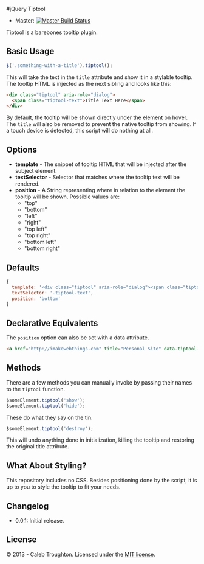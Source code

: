 #jQuery Tiptool

- Master: [![Master Build Status](https://travis-ci.org/imakewebthings/jquery-tiptool.png?branch=master)](https://travis-ci.org/imakewebthings/jquery-tiptool)

Tiptool is a barebones tooltip plugin.

## Basic Usage

```js
$('.something-with-a-title').tiptool();
```

This will take the text in the `title` attribute and show it in a stylable tooltip. The tooltip HTML is injected as the next sibling and looks like this:

```html
<div class="tiptool" aria-role="dialog">
  <span class="tiptool-text">Title Text Here</span>
</div>
```

By default, the tooltip will be shown directly under the element on hover. The `title` will also be removed to prevent the native tooltip from showing. If a touch device is detected, this script will do nothing at all.

## Options

- **template** - The snippet of tooltip HTML that will be injected after the subject element.
- **textSelector** - Selector that matches where the tooltip text will be rendered.
- **position** - A String representing where in relation to the element the tooltip will be shown. Possible values are:
  - "top"
  - "bottom"
  - "left"
  - "right"
  - "top left"
  - "top right"
  - "bottom left"
  - "bottom right"
  

## Defaults

```js
{
  template: '<div class="tiptool" aria-role="dialog"><span class="tiptool-text"></span></div>',
  textSelector: '.tiptool-text',
  position: 'bottom'
}
```

## Declarative Equivalents

The `position` option can also be set with a data attribute.

```html
<a href="http://imakewebthings.com" title="Personal Site" data-tiptool-position="top right">...</a>
```

## Methods

There are a few methods you can manually invoke by passing their names to the `tiptool` function.

```js
$someElement.tiptool('show');
$someElement.tiptool('hide');
```

These do what they say on the tin.

```js
$someElement.tiptool('destroy');
```

This will undo anything done in initialization, killing the tooltip and restoring the original title attribute.

## What About Styling?

This repository includes no CSS. Besides positioning done by the script, it is up to you to style the tooltip to fit your needs.

## Changelog

- 0.0.1: Initial release.

## License

© 2013 - Caleb Troughton. Licensed under the [MIT license](http://opensource.org/licenses/MIT).